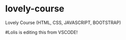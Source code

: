 # lovely-course


Lovely Course (HTML, CSS, JAVASCRIPT, BOOTSTRAP)

#Lolis is editing this from VSCODE!
